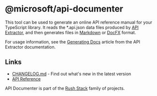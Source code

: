 # @microsoft/api-documenter

This tool can be used to generate an online API reference manual for your TypeScript library.
It reads the *.api.json data files produced by [API Extractor](https://api-extractor.com/),
and then generates files in [Markdown](https://en.wikipedia.org/wiki/Markdown) or
[DocFX](https://dotnet.github.io/docfx/) format.

For usage information, see the
[Generating Docs](https://api-extractor.com/pages/setup/generating_docs/) article from the API Extractor
documentation.

## Links

- [CHANGELOG.md](
  https://github.com/microsoft/rushstack/blob/master/apps/api-documenter/CHANGELOG.md) - Find
  out what's new in the latest version
- [API Reference](https://rushstack.io/pages/api/api-documenter/)

API Documenter is part of the [Rush Stack](https://rushstack.io/) family of projects.
